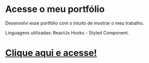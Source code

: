# Acesse o meu portfólio 

<p>Desenvolvi esse portfólio com o intuito de mostrar o meu trabalho.</p>

<p>Linguagens utilizadas: ReactJs Hooks - Styled Component.</p>

# <a href="https://guscarpim.github.io/Portfolio/">Clique aqui e acesse!</a>
